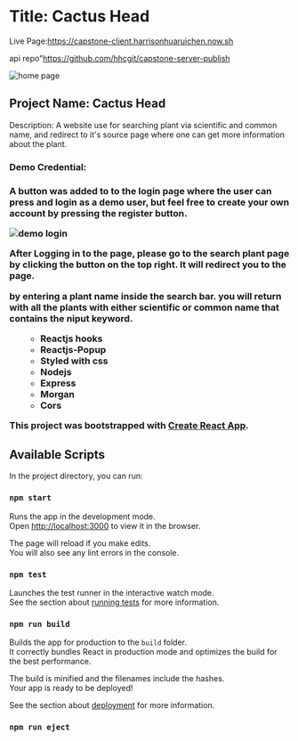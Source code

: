 <h1>Title: Cactus Head</h1>

Live Page:https://capstone-client.harrisonhuaruichen.now.sh

api repo"https://github.com/hhcgit/capstone-server-publish

![home page](https://i.ibb.co/rp55h3Q/Screen-Shot-2019-07-29-at-9-40-14-AM.png)

<h2>Project Name: Cactus Head</h2>

<p>Description: A website use for searching plant via scientific and common name, and redirect to it's source page where one can get more information about the plant.</p>


<h3>Demo Credential:<h3>
<p>A button was added to to the login page where the user can press and login as a demo user, but feel free to create your own account by pressing the register button.</p>


![demo login](https://i.ibb.co/Gxj2GV9/Screen-Shot-2019-07-29-at-9-36-39-AM.png)


After Logging in to the page, please go to the search plant page by clicking the button on the top right. It will redirect you to the page.

by entering a plant name inside the search bar. you will return with all the plants with either scientific or common name that contains the niput keyword.

<ul>
  <ul> 
    <li>Reactjs hooks</li>
    <li>Reactjs-Popup</li>
    <li>Styled with css</li>
    <li>Nodejs</li>
    <li>Express</li>
    <li>Morgan</li>
    <li>Cors</li>
  </ul>
</ul>

This project was bootstrapped with [Create React App](https://github.com/facebook/create-react-app).

## Available Scripts

In the project directory, you can run:

### `npm start`

Runs the app in the development mode.<br>
Open [http://localhost:3000](http://localhost:3000) to view it in the browser.

The page will reload if you make edits.<br>
You will also see any lint errors in the console.

### `npm test`

Launches the test runner in the interactive watch mode.<br>
See the section about [running tests](https://facebook.github.io/create-react-app/docs/running-tests) for more information.

### `npm run build`

Builds the app for production to the `build` folder.<br>
It correctly bundles React in production mode and optimizes the build for the best performance.

The build is minified and the filenames include the hashes.<br>
Your app is ready to be deployed!

See the section about [deployment](https://facebook.github.io/create-react-app/docs/deployment) for more information.

### `npm run eject`


